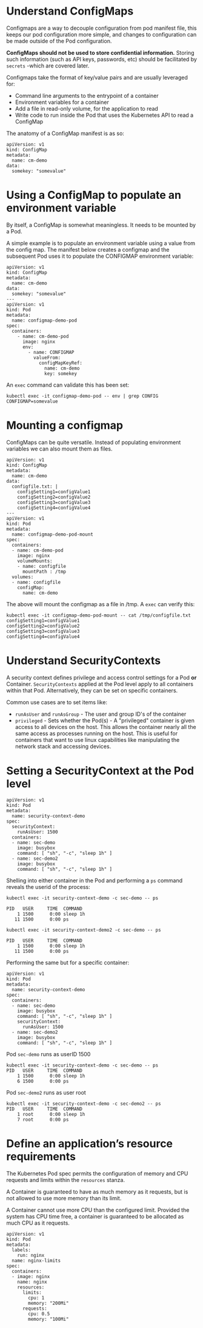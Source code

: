 # Understand ConfigMaps

Configmaps are a way to decouple configuration from pod manifest file, this keeps our pod configuration more simple, and changes to configuration can be made outside of the Pod configuration.

**ConfigMaps should not be used to store confidential information.** Storing such information (such as API keys, passwords, etc) should be facilitated by `secrets` -which are covered later.

Configmaps take the format of key/value pairs and are usually leveraged for:

* Command line arguments to the entrypoint of a container
* Environment variables for a container
* Add a file in read-only volume, for the application to read
* Write code to run inside the Pod that uses the Kubernetes API to read a ConfigMap

The anatomy of a ConfigMap manifest is as so:

```
apiVersion: v1
kind: ConfigMap
metadata:
  name: cm-demo
data:
  somekey: "somevalue"
```

# Using a ConfigMap to populate an environment variable

By itself, a ConfigMap is somewhat meaningless. It needs to be mounted by a Pod. 

A simple example is to populate an environment variable using a value from the config map. The manifest below creates a configmap and the subsequent Pod uses it to populate the CONFIGMAP environment variable:

```
apiVersion: v1
kind: ConfigMap
metadata:
  name: cm-demo
data:
  somekey: "somevalue"
---
apiVersion: v1
kind: Pod
metadata:
  name: configmap-demo-pod
spec:
  containers:
    - name: cm-demo-pod
      image: nginx
      env:
        - name: CONFIGMAP 
          valueFrom:
            configMapKeyRef:
              name: cm-demo        
              key: somekey
```

An `exec` command can validate this has been set:

```
kubectl exec -it configmap-demo-pod -- env | grep CONFIG                         
CONFIGMAP=somevalue
```

# Mounting a configmap

ConfigMaps can be quite versatile. Instead of populating environment variables we can also mount them as files. 

```
apiVersion: v1
kind: ConfigMap
metadata:
  name: cm-demo
data:
  configfile.txt: |
    configSetting1=configValue1
    configSetting2=configValue2
    configSetting3=configValue3
    configSetting4=configValue4
---
apiVersion: v1
kind: Pod
metadata:
  name: configmap-demo-pod-mount
spec:
  containers:
  - name: cm-demo-pod
    image: nginx
    volumeMounts:
    - name: configfile
      mountPath : /tmp
  volumes:
  - name: configfile
    configMap:
      name: cm-demo
```

The above will mount the configmap as a file in /tmp. A `exec` can verify this:

```
kubectl exec -it configmap-demo-pod-mount -- cat /tmp/configfile.txt          
configSetting1=configValue1
configSetting2=configValue2
configSetting3=configValue3
configSetting4=configValue4
```

# Understand SecurityContexts

A security context defines privilege and access control settings for a Pod **or** Container. `SecurityContexts` applied at the Pod level apply to all containers within that Pod. Alternatively, they can be set on specific containers.

Common use cases are to set items like:

* `runAsUser` and `runAsGroup` - The user and group ID's of the container
* `privileged` - Sets whether the Pod(s) - A "privileged" container is given access to all devices on the host. This allows the container nearly all the same access as processes running on the host. This is useful for containers that want to use linux capabilities like manipulating the network stack and accessing devices.

# Setting a SecurityContext at the Pod level

```
apiVersion: v1
kind: Pod
metadata:
  name: security-context-demo
spec:
  securityContext:
    runAsUser: 1500
  containers:
  - name: sec-demo
    image: busybox
    command: [ "sh", "-c", "sleep 1h" ]
  - name: sec-demo2
    image: busybox
    command: [ "sh", "-c", "sleep 1h" ]
```

Shelling into either container in the Pod and performing a `ps` command reveals the userid of the process:

```
kubectl exec -it security-context-demo -c sec-demo -- ps 

PID   USER     TIME  COMMAND
    1 1500      0:00 sleep 1h
   11 1500      0:00 ps
```

```
kubectl exec -it security-context-demo2 -c sec-demo -- ps 
    
PID   USER     TIME  COMMAND
    1 1500      0:00 sleep 1h
   11 1500      0:00 ps
```

Performing the same but for a specific container:

```
apiVersion: v1
kind: Pod
metadata:
  name: security-context-demo
spec:
  containers:
  - name: sec-demo
    image: busybox
    command: [ "sh", "-c", "sleep 1h" ]
    securityContext:
      runAsUser: 1500
  - name: sec-demo2
    image: busybox
    command: [ "sh", "-c", "sleep 1h" ]
```

Pod `sec-demo` runs as userID 1500

```
kubectl exec -it security-context-demo -c sec-demo -- ps  
PID   USER     TIME  COMMAND
    1 1500      0:00 sleep 1h
    6 1500      0:00 ps
```
Pod `sec-demo2` runs as user root

```
kubectl exec -it security-context-demo -c sec-demo2 -- ps 
PID   USER     TIME  COMMAND
    1 root      0:00 sleep 1h
    7 root      0:00 ps
```


# Define an application’s resource requirements

The Kubernetes Pod spec permits the configuration of memory and CPU requests and limits within the `resources` stanza.

A Container is guaranteed to have as much memory as it requests, but is not allowed to use more memory than its limit. 

A Container cannot use more CPU than the configured limit. Provided the system has CPU time free, a container is guaranteed to be allocated as much CPU as it requests.

```
apiVersion: v1
kind: Pod
metadata:
  labels:
    run: nginx
  name: nginx-limits
spec:
  containers:
  - image: nginx
    name: nginx
    resources:
      limits:
        cpu: 1
        memory: "200Mi"
      requests:
        cpu: 0.5
        memory: "100Mi"
```